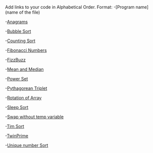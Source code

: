 Add links to your code in Alphabetical Order.
Format: -[Program name](name of the file)

-[Anagrams](Anagrams.cs)

-[Bubble Sort](BubbleSort.cs)

-[Counting Sort](countingSort.cs)

-[Fibonacci Numbers](Fibonacci.cs)

-[FizzBuzz](FizzBuzz.cs)

-[Mean and Median](MeanAndMedian.cs)

-[Power Set](Power_Set.cs)

-[Pythagorean Triplet](PythagoreanTriplet.cs)

-[Rotation of Array](RotationOfArray.cs)

-[Sleep Sort](SleepSort.cs)

-[Swap without temp variable](No_temp_swap.cs)

-[Tim Sort](Tim_sort.cs)

-[TwinPrime](TwinPrime.cs)

-[Unique number Sort](UniqueSort.cs)